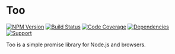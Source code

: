 # Too

[![NPM Version](https://badge.fury.io/js/too.png)](http://badge.fury.io/js/too)
[![Build Status](https://travis-ci.org/zerious/too.png?branch=master)](https://travis-ci.org/zerious/too)
[![Code Coverage](https://coveralls.io/repos/zerious/too/badge.png?branch=master)](https://coveralls.io/r/zerious/too)
[![Dependencies](https://david-dm.org/zerious/too.png?theme=shields.io)](https://david-dm.org/zerious/too)
[![Support](http://img.shields.io/gittip/zerious.png)](https://www.gittip.com/zerious/)

Too is a simple promise library for Node.js and browsers.

